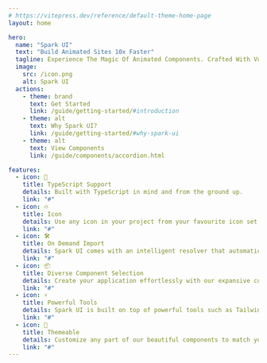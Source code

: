 ```yaml
---
# https://vitepress.dev/reference/default-theme-home-page
layout: home

hero:
  name: "Spark UI"
  text: "Build Animated Sites 10x Faster"
  tagline: Experience The Magic Of Animated Components. Crafted With Vue, TypeScript, TailwindCss And Vueuse Motion ✨
  image:
    src: /icon.png
    alt: Spark UI
  actions:
    - theme: brand
      text: Get Started
      link: /guide/getting-started/#introduction
    - theme: alt
      text: Why Spark UI?
      link: /guide/getting-started/#why-spark-ui
    - theme: alt
      text: View Components
      link: /guide/components/accordion.html

features:
  - icon: 🦾
    title: TypeScript Support
    details: Built with TypeScript in mind and from the ground up.
    link: "#"
  - icon: 🔥
    title: Icon
    details: Use any icon in your project from your favourite icon set.
    link: "#"
  - icon: 🛠️
    title: On Demand Import
    details: Spark UI comes with an intelligent resolver that automatically imports only used components.
    link: "#"
  - icon: 📦
    title: Diverse Component Selection
    details: Create your application effortlessly with our expansive collection of 50+ UI components.
    link: "#"
  - icon: ⚡️
    title: Powerful Tools
    details: Spark UI is built on top of powerful tools such as TailwindCss, VueUse, Headless UI etc.
    link: "#"
  - icon: 🎨
    title: Themeable
    details: Customize any part of our beautiful components to match your style.
    link: "#"
---
```


<script setup>
import Demos from './src/components/Demos.vue'
</script>

<Demos />

<demo src="./src/example/animatedBeamDemo/Demo.vue" />

<demo src="./src/example/beam/Demo.vue" />

<demo src="./src/example/animatedGradientText/Demo.vue" />

<demo src="./src/example/skewedInfiniteScroll/Demo.vue" />

<demo src="./src/example/letterUp/Demo.vue" />

<demo src="./src/example/animatedShinyText/Demo.vue" />

<demo src="./src/example/bento/Demo.vue" />

<demo src="./src/example/blurFade/Demo.vue" />

<demo src="./src/example/blurIn/Demo.vue" />

<demo src="./src/example/Globe/Demo.vue" />

<demo src="./src/example/GradualSpacing/Demo.vue" />

<demo src="./src/example/retroGrid/Demo.vue" />

<demo src="./src/example/orbitingCircles/Demo.vue" />

<demo src="./src/example/meteors/Demo.vue" />

<demo src="./src/example/typingAnimation/Demo.vue" />

<demo src="./src/example/marquee/Demo.vue" />

<demo src="./src/example/ripple/Demo.vue" />
